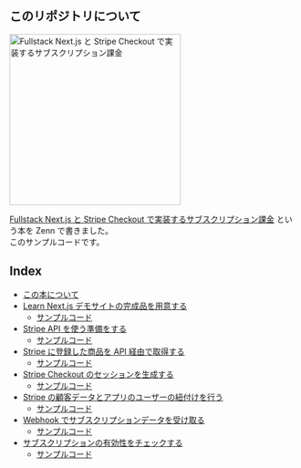 ## このリポジトリについて

<a href="https://zenn.dev/k0kishima/books/f07cffba6e0fab"><img width="300" alt="Fullstack Next.js と Stripe Checkout で実装するサブスクリプション課金" src="https://github.com/k0kishima/nextjs-stripe-example/assets/56298669/3db9a2b6-ecb7-4406-ad48-10d1414b767e"></a>

[Fullstack Next.js と Stripe Checkout で実装するサブスクリプション課金](https://zenn.dev/k0kishima/books/f07cffba6e0fab) という本を Zenn で書きました。  
このサンプルコードです。

## Index

- [この本について](https://zenn.dev/k0kishima/books/f07cffba6e0fab/viewer/cf436a)
- [Learn Next.js デモサイトの完成品を用意する](https://zenn.dev/k0kishima/books/f07cffba6e0fab/viewer/e44831)
  - [サンプルコード](https://github.com/k0kishima/nextjs-stripe-example/tree/chapter-02)
- [Stripe API を使う準備をする](https://zenn.dev/k0kishima/books/f07cffba6e0fab/viewer/ad8dc2) 
  - [サンプルコード](https://github.com/k0kishima/nextjs-stripe-example/tree/chapter-03)
- [Stripe に登録した商品を API 経由で取得する](https://zenn.dev/k0kishima/books/f07cffba6e0fab/viewer/bec970)
  - [サンプルコード](https://github.com/k0kishima/nextjs-stripe-example/tree/chapter-04)
- [Stripe Checkout のセッションを生成する](https://zenn.dev/k0kishima/books/f07cffba6e0fab/viewer/2d6a82)
  - [サンプルコード](https://github.com/k0kishima/nextjs-stripe-example/tree/chapter-05)
- [Stripe の顧客データとアプリのユーザーの紐付けを行う](https://zenn.dev/k0kishima/books/f07cffba6e0fab/viewer/ce8c6a)
  - [サンプルコード](https://github.com/k0kishima/nextjs-stripe-example/tree/chapter-06)
- [Webhook でサブスクリプションデータを受け取る](https://zenn.dev/k0kishima/books/f07cffba6e0fab/viewer/c29490)
  - [サンプルコード](https://github.com/k0kishima/nextjs-stripe-example/tree/chapter-07)
- [サブスクリプションの有効性をチェックする](https://zenn.dev/k0kishima/books/f07cffba6e0fab/viewer/63bda6)
  - [サンプルコード](https://github.com/k0kishima/nextjs-stripe-example/tree/chapter-08)
